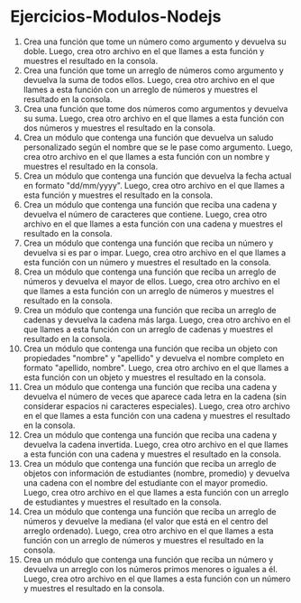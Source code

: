 # Ejercicios-Modulos-Nodejs

1. Crea una función que tome un número como argumento y devuelva su doble. Luego, crea otro archivo en el que llames a esta función y muestres el resultado en la consola.
2. Crea una función que tome un arreglo de números como argumento y devuelva la suma de todos ellos. Luego, crea otro archivo en el que llames a esta función con un arreglo de números y muestres el resultado en la consola.
3. Crea una función que tome dos números como argumentos y devuelva su suma. Luego, crea otro archivo en el que llames a esta función con dos números y muestres el resultado en la consola.
4. Crea un módulo que contenga una función que devuelva un saludo personalizado según el nombre que se le pase como argumento. Luego, crea otro archivo en el que llames a esta función con un nombre y muestres el resultado en la consola.
5. Crea un módulo que contenga una función que devuelva la fecha actual en formato "dd/mm/yyyy". Luego, crea otro archivo en el que llames a esta función y muestres el resultado en la consola.
6. Crea un módulo que contenga una función que reciba una cadena y devuelva el número de caracteres que contiene. Luego, crea otro archivo en el que llames a esta función con una cadena y muestres el resultado en la consola.
7. Crea un módulo que contenga una función que reciba un número y devuelva si es par o impar. Luego, crea otro archivo en el que llames a esta función con un número y muestres el resultado en la consola.
8. Crea un módulo que contenga una función que reciba un arreglo de números y devuelva el mayor de ellos. Luego, crea otro archivo en el que llames a esta función con un arreglo de números y muestres el resultado en la consola.
9. Crea un módulo que contenga una función que reciba un arreglo de cadenas y devuelva la cadena más larga. Luego, crea otro archivo en el que llames a esta función con un arreglo de cadenas y muestres el resultado en la consola.
10. Crea un módulo que contenga una función que reciba un objeto con propiedades "nombre" y "apellido" y devuelva el nombre completo en formato "apellido, nombre". Luego, crea otro archivo en el que llames a esta función con un objeto y muestres el resultado en la consola.
11. Crea un módulo que contenga una función que reciba una cadena y devuelva el número de veces que aparece cada letra en la cadena (sin considerar espacios ni caracteres especiales). Luego, crea otro archivo en el que llames a esta función con una cadena y muestres el resultado en la consola.
12. Crea un módulo que contenga una función que reciba una cadena y devuelva la cadena invertida. Luego, crea otro archivo en el que llames a esta función con una cadena y muestres el resultado en la consola.
13. Crea un módulo que contenga una función que reciba un arreglo de objetos con información de estudiantes (nombre, promedio) y devuelva una cadena con el nombre del estudiante con el mayor promedio. Luego, crea otro archivo en el que llames a esta función con un arreglo de estudiantes y muestres el resultado en la consola.
14. Crea un módulo que contenga una función que reciba un arreglo de números y devuelve la mediana (el valor que está en el centro del arreglo ordenado). Luego, crea otro archivo en el que llames a esta función con un arreglo de números y muestres el resultado en la consola.
15. Crea un módulo que contenga una función que reciba un número y devuelva un arreglo con los números primos menores o iguales a él. Luego, crea otro archivo en el que llames a esta función con un número y muestres el resultado en la consola.
